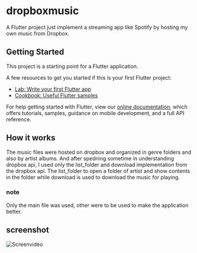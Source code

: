 # dropboxmusic

A Flutter project just implement a streaming app like Spotify by hosting my own music from Dropbox.

## Getting Started

This project is a starting point for a Flutter application.

A few resources to get you started if this is your first Flutter project:

- [Lab: Write your first Flutter app](https://flutter.dev/docs/get-started/codelab)
- [Cookbook: Useful Flutter samples](https://flutter.dev/docs/cookbook)

For help getting started with Flutter, view our
[online documentation](https://flutter.dev/docs), which offers tutorials,
samples, guidance on mobile development, and a full API reference.

## How it works

The music files were hosted on dropbox and organized in genre folders and also by artist albums. And after spedning sometime in understanding dropbox api, I used only the list_folder and download implementation from the dropbox api. The list_folder to open a folder of artist and show contents in the folder while download is used to download the music for playing.

### note

Only the main file was used, other were to be used to make the application better.

## screenshot

![Screenvideo](http://g.recordit.co/xef2JDTmAY.gif)
